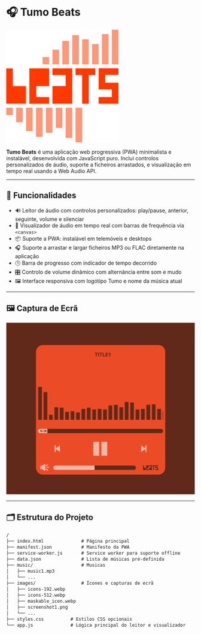 # 🎧 Tumo Beats

![alt text](images/icons-vector.svg)

**Tumo Beats** é uma aplicação web progressiva (PWA) minimalista e instalável, desenvolvida com JavaScript puro. Inclui controlos personalizados de áudio, suporte a ficheiros arrastados, e visualização em tempo real usando a Web Audio API.

---

## 🚀 Funcionalidades

- 🔊 Leitor de áudio com controlos personalizados: play/pause, anterior, seguinte, volume e silenciar
- 🎵 Visualizador de áudio em tempo real com barras de frequência via `<canvas>`
- 📦 Suporte a PWA: instalável em telemóveis e desktops
- 🎧 Suporte a arrastar e largar ficheiros MP3 ou FLAC diretamente na aplicação
- 🕒 Barra de progresso com indicador de tempo decorrido
- 🎛️ Controlo de volume dinâmico com alternância entre som e mudo
- 🖼️ Interface responsiva com logótipo Tumo e nome da música atual

---

## 🖼️ Captura de Ecrã

![screenshot](images/screenshot2.png)

---

## 🗂️ Estrutura do Projeto

```plaintext
/
├── index.html              # Página principal
├── manifest.json           # Manifesto da PWA
├── service-worker.js       # Service worker para suporte offline
├── data.json               # Lista de músicas pré-definida
├── music/                  # Musicas
│   ├── music1.mp3
│   └── ...
├── images/                 # Ícones e capturas de ecrã
│   ├── icons-192.webp
│   ├── icons-512.webp
│   ├── maskable_icon.webp
│   ├── screenshot1.png
│   └── ...
├── styles.css          # Estilos CSS opcionais
└── app.js              # Lógica principal do leitor e visualizador
```
